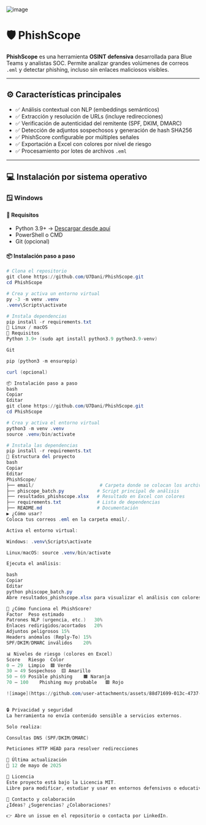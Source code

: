 
![image](https://github.com/user-attachments/assets/a5297153-e9c3-425d-84c5-95bdf72aac8e)



# 🛡️ **PhishScope**

**PhishScope** es una herramienta **OSINT defensiva** desarrollada para Blue Teams y analistas SOC. Permite analizar grandes volúmenes de correos `.eml` y detectar phishing, incluso sin enlaces maliciosos visibles.

---

## ⚙️ Características principales

- ✅ Análisis contextual con NLP (embeddings semánticos)
- ✅ Extracción y resolución de URLs (incluye redirecciones)
- ✅ Verificación de autenticidad del remitente (SPF, DKIM, DMARC)
- ✅ Detección de adjuntos sospechosos y generación de hash SHA256
- ✅ PhishScore configurable por múltiples señales
- ✅ Exportación a Excel con colores por nivel de riesgo
- ✅ Procesamiento por lotes de archivos `.eml`

---

## 💻 Instalación por sistema operativo

### 🪟 Windows

#### 🧱 Requisitos

- Python 3.9+ → [Descargar desde aquí](https://www.python.org/downloads/windows/)
- PowerShell o CMD
- Git (opcional)

#### 📦 Instalación paso a paso

```powershell
# Clona el repositorio
git clone https://github.com/U7Dani/PhishScope.git
cd PhishScope

# Crea y activa un entorno virtual
py -3 -m venv .venv
.venv\Scripts\activate

# Instala dependencias
pip install -r requirements.txt
🐧 Linux / macOS
🧱 Requisitos
Python 3.9+ (sudo apt install python3.9 python3.9-venv)

Git

pip (python3 -m ensurepip)

curl (opcional)

📦 Instalación paso a paso
bash
Copiar
Editar
git clone https://github.com/U7Dani/PhishScope.git
cd PhishScope

# Crea y activa el entorno virtual
python3 -m venv .venv
source .venv/bin/activate

# Instala las dependencias
pip install -r requirements.txt
📁 Estructura del proyecto
bash
Copiar
Editar
PhishScope/
├── email/                        # Carpeta donde se colocan los archivos .eml
├── phiscope_batch.py            # Script principal de análisis
├── resultados_phishscope.xlsx   # Resultado en Excel con colores
├── requirements.txt             # Lista de dependencias
├── README.md                    # Documentación
▶️ ¿Cómo usar?
Coloca tus correos .eml en la carpeta email/.

Activa el entorno virtual:

Windows: .venv\Scripts\activate

Linux/macOS: source .venv/bin/activate

Ejecuta el análisis:

bash
Copiar
Editar
python phiscope_batch.py
Abre resultados_phishscope.xlsx para visualizar el análisis con colores según el nivel de riesgo.

🧪 ¿Cómo funciona el PhishScore?
Factor	Peso estimado
Patrones NLP (urgencia, etc.)	30%
Enlaces redirigidos/acortados	20%
Adjuntos peligrosos	15%
Headers anómalos (Reply-To)	15%
SPF/DKIM/DMARC inválidos	20%

📊 Niveles de riesgo (colores en Excel)
Score	Riesgo	Color
0 – 29	Limpio	🟩 Verde
30 – 49	Sospechoso	🟨 Amarillo
50 – 69	Posible phishing	🟧 Naranja
70 – 100	Phishing muy probable	🟥 Rojo

![image](https://github.com/user-attachments/assets/88d71699-013c-4737-97eb-ccac10ea19af)


🔒 Privacidad y seguridad
La herramienta no envía contenido sensible a servicios externos.

Solo realiza:

Consultas DNS (SPF/DKIM/DMARC)

Peticiones HTTP HEAD para resolver redirecciones

📅 Última actualización
📆 12 de mayo de 2025

📄 Licencia
Este proyecto está bajo la Licencia MIT.
Libre para modificar, estudiar y usar en entornos defensivos o educativos.

🙋 Contacto y colaboración
¿Ideas? ¿Sugerencias? ¿Colaboraciones?

👉 Abre un issue en el repositorio o contacta por LinkedIn.
